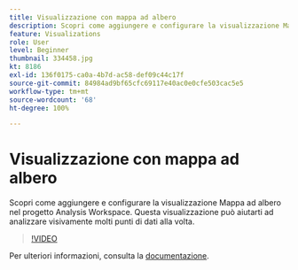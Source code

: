 ```yaml
---
title: Visualizzazione con mappa ad albero
description: Scopri come aggiungere e configurare la visualizzazione Mappa ad albero nel progetto Analysis Workspace. Questa visualizzazione può aiutarti ad analizzare visivamente molti punti di dati alla volta.
feature: Visualizations
role: User
level: Beginner
thumbnail: 334458.jpg
kt: 8186
exl-id: 136f0175-ca0a-4b7d-ac58-def09c44c17f
source-git-commit: 84984ad9bf65cfc69117e40ac0e0cfe503cac5e5
workflow-type: tm+mt
source-wordcount: '68'
ht-degree: 100%

---
```


# Visualizzazione con mappa ad albero

Scopri come aggiungere e configurare la visualizzazione Mappa ad albero nel progetto Analysis Workspace. Questa visualizzazione può aiutarti ad analizzare visivamente molti punti di dati alla volta.

>[!VIDEO](https://video.tv.adobe.com/v/334458/?quality=12&learn=on)

Per ulteriori informazioni, consulta la [documentazione](https://experienceleague.adobe.com/docs/analytics/analyze/analysis-workspace/visualizations/treemap.html?lang=it).
